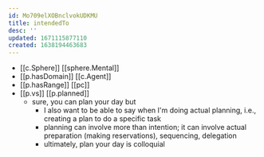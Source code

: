 ```yaml
---
id: Mo709elXOBnclvokUDKMU
title: intendedTo
desc: ''
updated: 1671115877110
created: 1638194463683
---
```




- [[c.Sphere]] [[sphere.Mental]]
- [[p.hasDomain]] [[c.Agent]]
- [[p.hasRange]] [[pc]] 
- [[p.vs]] [[p.planned]]
  - sure, you can plan your day but
    - I also want to be able to say when I'm doing actual planning, i.e., creating a plan to do a specific task
    - planning can involve more than intention; it can involve actual preparation (making reservations), sequencing, delegation
    - ultimately, plan your day is colloquial
